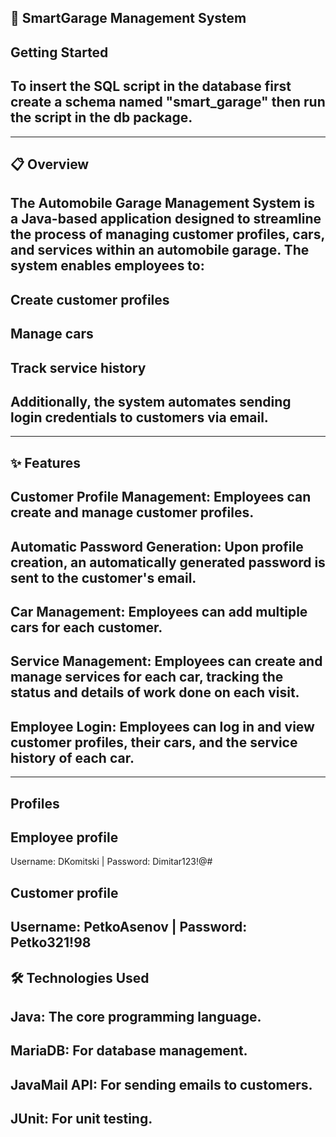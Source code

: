 🚗 SmartGarage Management System
-------------------------------------------------------------
## Getting Started

## To insert the SQL script in the database first create a schema named "smart_garage" then run the script in the db package.

-------------------------------------------------------------
📋 Overview
-------------------------------------------------------------
## The Automobile Garage Management System is a Java-based application designed to streamline the process of managing customer profiles, cars, and services within an automobile garage. The system enables employees to:

## Create customer profiles
## Manage cars
## Track service history
## Additionally, the system automates sending login credentials to customers via email.
-------------------------------------------------------------
✨ Features
-------------------------------------------------------------
## Customer Profile Management: Employees can create and manage customer profiles.
## Automatic Password Generation: Upon profile creation, an automatically generated password is sent to the customer's email.
## Car Management: Employees can add multiple cars for each customer.
## Service Management: Employees can create and manage services for each car, tracking the status and details of work done on each visit.
## Employee Login: Employees can log in and view customer profiles, their cars, and the service history of each car.
-------------------------------------------------------------
Profiles
-------------------------------------------------------------
## Employee profile
Username: DKomitski | Password: Dimitar123!@#

## Customer profile
Username: PetkoAsenov | Password: Petko321!98
-------------------------------------------------------------
🛠️ Technologies Used
-------------------------------------------------------------
## Java: The core programming language.
## MariaDB: For database management.
## JavaMail API: For sending emails to customers.
## JUnit: For unit testing.
